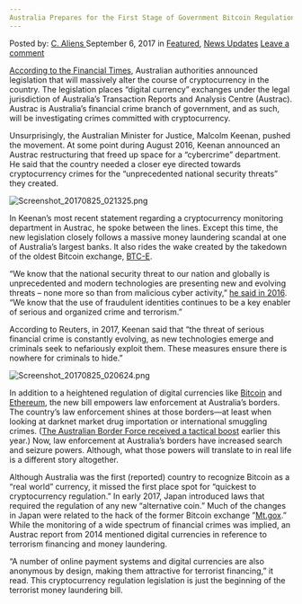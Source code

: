 ```yaml
---
Australia Prepares for the First Stage of Government Bitcoin Regulation
---
```

<article class="post-listing post-22398 post type-post status-publish format-standard has-post-thumbnail hentry  tag-australia tag-bitcoin tag-government tag-prepares tag-regulation tag-stage">
    <div class="post-inner">
        <span>Posted by: <a href="https://www.deepdotweb.com/author/caliens/" title="">C. Aliens </a></span>
    <span>September 6, 2017</span>
    <span>in <a href="https://www.deepdotweb.com/category/deepdot-news/" rel="category tag">Featured</a>, <a href="https://www.deepdotweb.com/category/news-updates/" rel="category tag">News Updates</a></span>
    <span><a href="https://www.deepdotweb.com/2017/09/06/australia-prepares-first-stage-government-bitcoin-regulation/#respond">Leave a comment</a></span>
    </p>
    <div class="clear"></div>
    <div class="entry">
    <p><a href="https://www.ft.com/content/4cd5cc3c-8309-11e7-a4ce-15b2513cb3ff">According to the Financial Times</a>, Australian authorities announced legislation that will massively alter the course of cryptocurrency in the country. The legislation places “digital currency” exchanges under the legal jurisdiction of Australia&#8217;s Transaction Reports and Analysis Centre (Austrac). Austrac is Australia&#8217;s financial crime branch of government, and as such, will be investigating crimes committed with cryptocurrency.</p>
    <p>Unsurprisingly, the Australian Minister for Justice, Malcolm Keenan, pushed the movement. At some point during August 2016, Keenan announced an Austrac restructuring that freed up space for a “cybercrime” department. He said that the country needed a closer eye directed towards cryptocurrency crimes for the “unprecedented national security threats” they created.</p>
    <p><img class="wp-image-22408" src="https://www.deepdotweb.com/wp-content/uploads/2017/09/screenshot_20170825_021325-png-1.png" alt="Screenshot_20170825_021325.png" srcset="https://www.deepdotweb.com/wp-content/uploads/2017/09/screenshot_20170825_021325-png-1.png 881w, https://www.deepdotweb.com/wp-content/uploads/2017/09/screenshot_20170825_021325-png-1-300x168.png 300w" sizes="(max-width: 881px) 100vw, 881px" /></p>
    <p>In Keenan&#8217;s most recent statement regarding a cryptocurrency monitoring department in Austrac, he spoke between the lines. Except this time, the new legislation closely follows a massive money laundering scandal at one of Australia&#8217;s largest banks. It also rides the wake created by the takedown of the oldest Bitcoin exchange, <a href="https://www.deepdotweb.com/2017/07/28/greek-law-enforcement-arrest-btc-e-founder-laundering-billions-bitcoin/">BTC-E</a>.</p>
    <p>“We know that the national security threat to our nation and globally is unprecedented and modern technologies are presenting new and evolving threats – none more so than from malicious cyber activity,” <a href="https://www.deepdotweb.com/2016/08/15/australia-creates-cyber-intelligence-unit-monitor-internet-crimes/">he said in 2016</a>. “We know that the use of fraudulent identities continues to be a key enabler of serious and organized crime and terrorism.”</p>
    <p>According to Reuters, in 2017, Keenan said that &#8220;the threat of serious financial crime is constantly evolving, as new technologies emerge and criminals seek to nefariously exploit them. These measures ensure there is nowhere for criminals to hide.&#8221;</p>
    <p><img class="wp-image-22409 aligncenter" src="https://www.deepdotweb.com/wp-content/uploads/2017/09/screenshot_20170825_020624-png.png" alt="Screenshot_20170825_020624.png" srcset="https://www.deepdotweb.com/wp-content/uploads/2017/09/screenshot_20170825_020624-png.png 881w, https://www.deepdotweb.com/wp-content/uploads/2017/09/screenshot_20170825_020624-png-300x176.png 300w" sizes="(max-width: 881px) 100vw, 881px" /></p>
    <p>In addition to a heightened regulation of digital currencies like <a href="https://www.deepdotweb.com/tag/bitcoin/">Bitcoin</a> and <a href="https://www.deepdotweb.com/tag/ethereum/">Ethereum</a>, the new bill empowers law enforcement at Australia&#8217;s borders. The country&#8217;s law enforcement shines at those borders—at least when looking at darknet market drug importation or international smuggling crimes. (<a href="https://www.deepdotweb.com/2017/04/27/australian-border-force-increase-darknet-presence/">The Australian Border Force received a tactical boost</a> earlier this year.) Now, law enforcement at Australia&#8217;s borders have increased search and seizure powers. Although, what those powers will translate to in real life is a different story altogether.</p>
    <p>Although Australia was the first (reported) country to recognize Bitcoin as a “real world” currency, it missed the first place spot for “quickest to cryptocurrency regulation.” In early 2017, Japan introduced laws that required the regulation of any new “alternative coin.” Much of the changes in Japan were related to the hack of the former Bitcoin exchange ”<a href="https://www.deepdotweb.com/tag/mtgox/">Mt.gox</a>.” While the monitoring of a wide spectrum of financial crimes was implied, an Austrac report from 2014 mentioned digital currencies in reference to terrorism financing and money laundering.</p>
    <p>“A number of online payment systems and digital currencies are also anonymous by design, making them attractive for terrorist financing,” it read. This cryptocurrency regulation legislation is just the beginning of the terrorist money laundering bill.</p>
    </div>
    <span style="display:none"><a href="https://www.deepdotweb.com/tag/australia/" rel="tag">australia</a> <a href="https://www.deepdotweb.com/tag/bitcoin/" rel="tag">bitcoin</a> <a href="https://www.deepdotweb.com/tag/government/" rel="tag">government</a> <a href="https://www.deepdotweb.com/tag/prepares/" rel="tag">prepares</a> <a href="https://www.deepdotweb.com/tag/regulation/" rel="tag">regulation</a> <a href="https://www.deepdotweb.com/tag/stage/" rel="tag">stage</a></span> <span style="display:none" class="updated">2017-09-06</span>
    <div style="display:none" class="vcard author" itemprop="author" itemscope itemtype="http://schema.org/Person"><strong class="fn" itemprop="name"><a href="https://www.deepdotweb.com/author/caliens/" title="Posts by C. Aliens" rel="author">C. Aliens</a></strong></div>
    </div>
</article>

